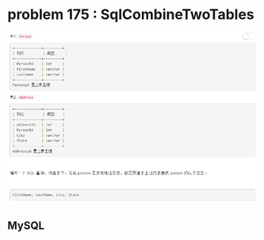 
# problem 175 : SqlCombineTwoTables

<img src="https://github.com/Peefy/PeefyLeetCode/blob/master/doc/175.SqlCombineTwoTables/problem.png"/>

## MySQL

```mysql



```

